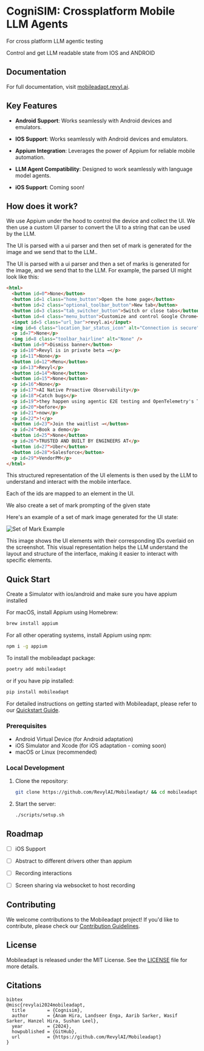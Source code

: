 # CogniSIM: Crossplatform Mobile LLM Agents

For cross platform LLM agentic testing

Control and get LLM readable state from IOS and ANDROID



## Documentation

For full documentation, visit [mobileadapt.revyl.ai](https://mobileadapt.revyl.ai).


## Key Features

- **Android Support**: Works seamlessly with Android devices and emulators.

- **IOS Support**: Works seamlessly with Android devices and emulators.
- **Appium Integration**: Leverages the power of Appium for reliable mobile automation.
- **LLM Agent Compatibility**: Designed to work seamlessly with language model agents.
- **iOS Support**: Coming soon!


## How does it work?

We use Appium under the hood to control the device and collect the UI. We then use a custom UI parser to convert the UI to a string that can be used by the LLM.


The UI is parsed with a ui parser and then set of mark is generated for the image and we send that to the LLM..

The UI is parsed with a ui parser and then a set of marks is generated for the image, and we send that to the LLM. For example, the parsed UI might look like this:

```   html
<html>
  <button id=0">None</button>
  <button id=1 class="home_button">Open the home page</button>
  <button id=2 class="optional_toolbar_button">New tab</button>
  <button id=3 class="tab_switcher_button">Switch or close tabs</button>
  <button id=4 class="menu_button">Customize and control Google Chrome</button>
  <input id=5 class="url_bar">revyl.ai</input>
  <img id=6 class="location_bar_status_icon" alt="Connection is secure" />
  <p id=7">None</p>
  <img id=8 class="toolbar_hairline" alt="None" />
  <button id=9">Dismiss banner</button>
  <p id=10">Revyl is in private beta →</p>
  <p id=11">None</p>
  <button id=12">Menu</button>
  <p id=13">Revyl</p>
  <button id=14">None</button>
  <button id=15">None</button>
  <p id=16">None</p>
  <p id=17">AI Native Proactive Observability</p>
  <p id=18">Catch bugs</p>
  <p id=19">they happen using agentic E2E testing and OpenTelemetry's Tracing. Book a demo</p>
  <p id=20">before</p>
  <p id=21">now</p>
  <p id=22">!</p>
  <button id=23">Join the waitlist →</button>
  <p id=24">Book a demo</p>
  <button id=25">None</button>
  <p id=26">TRUSTED AND BUILT BY ENGINEERS AT</p>
  <button id=27">Uber</button>
  <button id=28">Salesforce</button>
  <p id=29">VendorPM</p>
</html>
```

This structured representation of the UI elements is then used by the LLM to understand and interact with the mobile interface.

Each of the ids are mapped to an element in the UI.

We also create a set of mark prompting of the given state



Here's an example of a set of mark image generated for the UI state:

![Set of Mark Example](.github/assets/set_of_mark.png)

This image shows the UI elements with their corresponding IDs overlaid on the screenshot. This visual representation helps the LLM understand the layout and structure of the interface, making it easier to interact with specific elements.






## Quick Start


Create a Simulator with ios/android and make sure you have appium installed


For macOS, install Appium using Homebrew:
```bash
brew install appium
```

For all other operating systems, install Appium using npm:
```bash
npm i -g appium
```


To install the mobileadapt package:


```bash
poetry add mobileadapt
```      
or if you have pip installed:

```bash
pip install mobileadapt
```

For detailed instructions on getting started with Mobileadapt, please refer to our [Quickstart Guide](https://mobileadapt.revyl.ai/quickstart).

### Prerequisites

- Android Virtual Device (for Android adaptation)
- iOS Simulator and Xcode (for iOS adaptation - coming soon)
- macOS or Linux (recommended)

### Local Development

1. Clone the repository:
   ```bash
   git clone https://github.com/RevylAI/Mobileadapt/ && cd mobileadapt/deploy
   ```

2. Start the server:
   ```bash
   ./scripts/setup.sh
   ```

## Roadmap
- [ ] iOS Support
- [ ] Abstract to different drivers other than appium
- [ ] Recording interactions
- [ ] Screen sharing via websocket to host recording




## Contributing

We welcome contributions to the Mobileadapt project! If you'd like to contribute, please check our [Contribution Guidelines](https://github.com/RevylAI/Mobileadapt/blob/main/CONTRIBUTING.md).

## License

Mobileadapt is released under the MIT License. See the [LICENSE](https://github.com/RevylAI/Mobileadapt/blob/main/LICENSE) file for more details.

## Citations

```
bibtex
@misc{revylai2024mobileadapt,
  title        = {Cognisim},
  author       = {Anam Hira, Landseer Enga, Aarib Sarker, Wasif Sarker, Hanzel Hira, Sushan Leel},
  year         = {2024},
  howpublished = {GitHub},
  url          = {https://github.com/RevylAI/Mobileadapt}
}
```